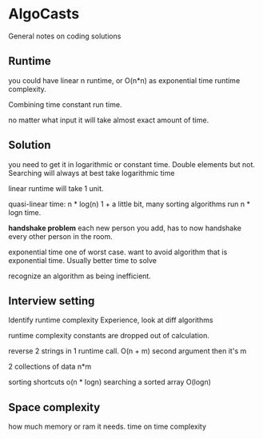 # AlgoCasts

General notes on coding solutions

## Runtime
you could have linear n runtime, or O(n*n) as exponential time runtime complexity.

Combining time
constant run time.

no matter what input it will take almost exact amount of time.

## Solution
you need to get it in logarithmic or constant time.
Double elements but not.
Searching will always at best take logarithmic time

linear runtime will take 1 unit.

quasi-linear time:
n * log(n)
1 + a little bit, many sorting algorithms run n * logn time.

**handshake problem**
each new person you add, has to now handshake every other person in the room.

exponential time
one of worst case.
want to avoid algorithm that is exponential time.
Usually better time to solve

recognize an algorithm as being inefficient.

## Interview setting
Identify runtime complexity
Experience, look at diff algorithms

runtime complexity constants are dropped out of calculation.

reverse 2 strings in 1 runtime call.
O(n + m)
second argument then it's m

2 collections of data n*m

sorting shortcuts
o(n * logn)
searching a sorted array
O(logn)

## Space complexity
how much memory or ram it needs.
time on time complexity






